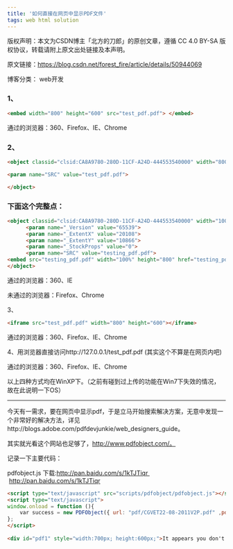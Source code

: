 ```yaml
---
title: '如何直接在网页中显示PDF文件'
tags: web html solution
---
```



版权声明：本文为CSDN博主「北方的刀郎」的原创文章，遵循 CC 4.0 BY-SA 版权协议，转载请附上原文出处链接及本声明。

原文链接：https://blog.csdn.net/forest_fire/article/details/50944069

博客分类： web开发
 
### 1、
```html
<embed width="800" height="600" src="test_pdf.pdf"> </embed> 
```
通过的浏览器：360、Firefox、IE、Chrome 
### 2、

```html
<object classid="clsid:CA8A9780-280D-11CF-A24D-444553540000" width="800" height="600" border="0"> 

<param name="SRC" value="test_pdf.pdf"> 

</object> 
```

### 下面这个完整点： 

```html
<object classid="clsid:CA8A9780-280D-11CF-A24D-444553540000" width="100%" height="100%" border="0"><!--IE--> 
      <param name="_Version" value="65539"> 
      <param name="_ExtentX" value="20108"> 
      <param name="_ExtentY" value="10866"> 
      <param name="_StockProps" value="0"> 
      <param name="SRC" value="testing_pdf.pdf"> 
<embed src="testing_pdf.pdf" width="100%" height="800" href="testing_pdf.pdf"></embed><!--FF--> 
</object> 
```

通过的浏览器：360、IE 

未通过的浏览器：Firefox、Chrome 

3、
```html
<iframe src="test_pdf.pdf" width="800" height="600"></iframe> 
```

通过的浏览器：360、Firefox、IE、Chrome 

4、用浏览器直接访问http://127.0.0.1/test_pdf.pdf (其实这个不算是在网页内吧) 

通过的浏览器：360、Firefox、IE、Chrome 

以上四种方式均在WinXP下。（之前有碰到过上传的功能在Win7下失效的情况，故在此说明一下OS）


--------------------------------------------------------
今天有一需求，要在网页中显示pdf，于是立马开始搜索解决方案，无意中发现一个非常好的解决方法，详见http://blogs.adobe.com/pdfdevjunkie/web_designers_guide。

其实就光看这个网站也足够了，http://www.pdfobject.com/。



记录一下主要代码：

pdfobject.js 下载:http://pan.baidu.com/s/1kTJTiqr     http://pan.baidu.com/s/1kTJTiqr

```html
<script type="text/javascript" src="scripts/pdfobject/pdfobject.js"></script>
<script type="text/javascript"> 
window.onload = function (){
    var success = new PDFObject({ url: "pdf/CGVET22-08-2011V2P.pdf" ,pdfOpenParams: { scrollbars: '0', toolbar: '0', statusbar: '0'}}).embed("pdf1");
};
</script> 
 
<div id="pdf1" style="width:700px; height:600px;">It appears you don't have Adobe Reader or PDF support in this web browser. <a href="~/pdf/CGVET22-08-2011V2P.pdf">Click here to download the PDF</a></div>
```